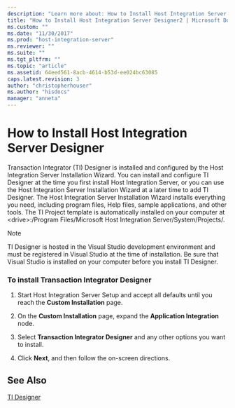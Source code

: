 ```yaml
---
description: "Learn more about: How to Install Host Integration Server Designer"
title: "How to Install Host Integration Server Designer2 | Microsoft Docs"
ms.custom: ""
ms.date: "11/30/2017"
ms.prod: "host-integration-server"
ms.reviewer: ""
ms.suite: ""
ms.tgt_pltfrm: ""
ms.topic: "article"
ms.assetid: 64eed561-8acb-4614-b53d-ee024bc63085
caps.latest.revision: 3
author: "christopherhouser"
ms.author: "hisdocs"
manager: "anneta"
---
```

# How to Install Host Integration Server Designer
Transaction Integrator (TI) Designer is installed and configured by the Host Integration Server Installation Wizard. You can install and configure TI Designer at the time you first install Host Integration Server, or you can use the Host Integration Server Installation Wizard at a later time to add TI Designer. The Host Integration Server Installation Wizard installs everything you need, including program files, Help files, sample applications, and other tools. The TI Project template is automatically installed on your computer at \<drive>:/Program Files/Microsoft Host Integration Server/System/Projects/.  
  
> [!NOTE]
>  TI Designer is hosted in the Visual Studio development environment and must be registered in Visual Studio at the time of installation. Be sure that Visual Studio is installed on your computer before you install TI Designer.  
  
### To install Transaction Integrator Designer  
  
1.  Start Host Integration Server Setup and accept all defaults until you reach the **Custom Installation** page.  
  
2.  On the **Custom Installation** page, expand the **Application Integration** node.  
  
3.  Select **Transaction Integrator Designer** and any other options you want to install.  
  
4.  Click **Next**, and then follow the on-screen directions.  
  
## See Also  
 [TI Designer](./ti-designer2.md)
